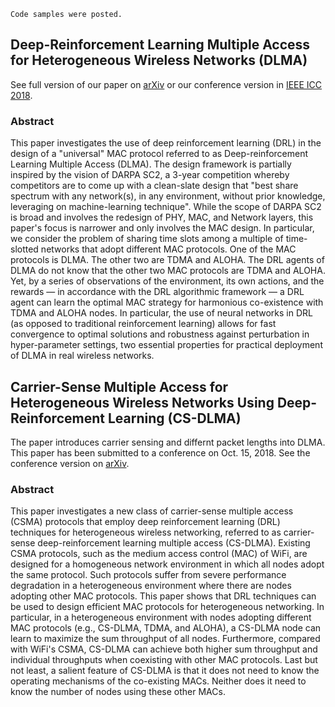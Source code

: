 
```
Code samples were posted.
```


## Deep-Reinforcement Learning Multiple Access for Heterogeneous Wireless Networks (DLMA)
See full version of our paper on [arXiv](https://arxiv.org/pdf/1712.00162.pdf) or our conference version in [IEEE ICC 2018](https://ieeexplore.ieee.org/abstract/document/8422168/).
### Abstract
This paper investigates the use of deep reinforcement learning (DRL) in the design of a "universal" MAC protocol referred to as Deep-reinforcement Learning Multiple Access (DLMA). The design framework is partially inspired by the vision of DARPA SC2, a 3-year competition whereby competitors are to come up with a clean-slate design that "best share spectrum with any network(s), in any environment, without prior knowledge, leveraging on machine-learning technique". While the scope of DARPA SC2 is broad and involves the redesign of PHY, MAC, and Network layers, this paper's focus is narrower and only involves the MAC design. In particular, we consider the problem of sharing time slots among a multiple of time-slotted networks that adopt different MAC protocols. One of the MAC protocols is DLMA. The other two are TDMA and ALOHA. The DRL agents of DLMA do not know that the other two MAC protocols are TDMA and ALOHA. Yet, by a series of observations of the environment, its own actions, and the rewards — in accordance with the DRL algorithmic framework — a DRL agent can learn the optimal MAC strategy for harmonious co-existence with TDMA and ALOHA nodes. In particular, the use of neural networks in DRL (as opposed to traditional reinforcement learning) allows for fast convergence to optimal solutions and robustness against perturbation in hyper-parameter settings, two essential properties for practical deployment of DLMA in real wireless networks.




## Carrier-Sense Multiple Access for Heterogeneous Wireless Networks Using Deep-Reinforcement Learning (CS-DLMA)
The paper introduces carrier sensing and differnt packet lengths into DLMA. This paper has been submitted to a conference on Oct. 15, 2018. See the conference version on [arXiv](https://arxiv.org/abs/1810.06830).  
### Abstract
This paper investigates a new class of carrier-sense multiple access (CSMA) protocols that employ deep reinforcement learning (DRL) techniques for heterogeneous wireless networking, referred to as carrier-sense deep-reinforcement learning multiple access (CS-DLMA). Existing CSMA protocols, such as the medium access control (MAC) of WiFi, are designed for a homogeneous network environment in which all nodes adopt the same protocol. Such protocols suffer from severe performance degradation in a heterogeneous environment where there are nodes adopting other MAC protocols. This paper shows that DRL techniques can be used to design efficient MAC protocols for heterogeneous networking. In particular, in a heterogeneous environment with nodes adopting different MAC protocols (e.g., CS-DLMA, TDMA, and ALOHA), a CS-DLMA node can learn to maximize the sum throughput of all nodes. Furthermore, compared with WiFi's CSMA, CS-DLMA can achieve both higher sum throughput and individual throughputs when coexisting with other MAC protocols. Last but not least, a salient feature of CS-DLMA is that it does not need to know the operating mechanisms of the co-existing MACs. Neither does it need to know the number of nodes using these other MACs.

